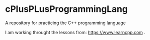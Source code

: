 # cPlusPLusProgrammingLang
A repository for practicing the C++ programming language

I am working throught the lessons from: https://www.learncpp.com .